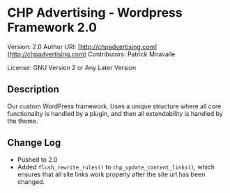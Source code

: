 # CHP Advertising - Wordpress Framework 2.0

Version: 2.0
Author URI: [http://chpadvertising.com](http://chpadvertising.com)
Contributors: Patrick Miravalle

License: GNU Version 2 or Any Later Version

## Description

Our custom WordPress framework. Uses a unique structure where all core functionality is handled by a plugin, and then all extendability is handled by the theme.

## Change Log

* Pushed to 2.0
* Added <code>flush_rewrite_rules()</code> to <code>chp_update_content_links()</code>, which ensures that all site links work properly after the site url has been changed.
